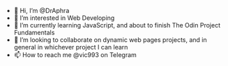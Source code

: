 - 👋 Hi, I’m @DrAphra
- 👀 I’m interested in Web Developing
- 🌱 I’m currently learning JavaScript, and about to finish The Odin Project Fundamentals
- 💞️ I’m looking to collaborate on dynamic web pages projects, and in general in whichever project I can learn
- 📫 How to reach me @vic993 on Telegram

<!---
DrAphra/DrAphra is a ✨ special ✨ repository because its `README.md` (this file) appears on your GitHub profile.
You can click the Preview link to take a look at your changes.
--->
